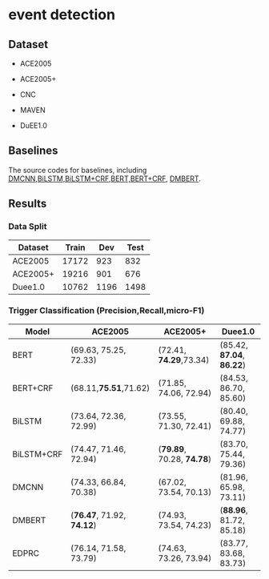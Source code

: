 # event detection

## Dataset

- ACE2005

- ACE2005+

- CNC

- MAVEN

- DuEE1.0

## Baselines

The source codes for baselines, including [DMCNN](DMCNN),[BiLSTM,BiLSTM+CRF](BiLSTM),[BERT,BERT+CRF](BERT), [DMBERT](DMBERT).

## Results

### Data Split


| Dataset    | Train | Dev | Test |
| ----------- | ----------- | ----------- | ----------- |
| ACE2005      | 17172    | 923      | 832       |
| ACE2005+   | 19216      | 901      | 676      |
| Duee1.0   | 10762       | 1196       |  1498       |


### Trigger Classification (Precision,Recall,micro-F1)

| Model      | ACE2005 | ACE2005+ | Duee1.0 |
| ----------- | ----------- | ----------- | ----------- |
| BERT      | (69.63, 75.25, 72.33)    | (72.41, **74.29**,73.34)     | (85.42,	**87.04**,	**86.22**)       |
| BERT+CRF   | (68.11,**75.51**,71.62)     | (71.85, 74.06,	72.94)       | (84.53, 86.70, 85.60)      |
| BiLSTM   | (73.64, 72.36,	72.99)       | (73.55, 71.30, 72.41)      |  (80.40, 69.88, 74.77)       |
| BiLSTM+CRF   | (74.47, 71.46, 72.94)      | (**79.89**, 70.28, **74.78**)      | (83.70, 75.44, 79.36)      |
| DMCNN   | (74.33, 66.84, 70.38)      | (67.02, 73.54, 70.13)       |  (81.96, 65.98, 73.11)      |
| DMBERT   | (**76.47**, 71.92, **74.12**)      | (74.93, 73.54, 74.23)       | (**88.96**, 81.72, 85.18)      |
| EDPRC   | (76.14, 71.58, 73.79)     | (74.63, 73.26, 73.94)         | (83.77, 83.68, 83.73)      |
